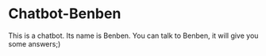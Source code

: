 # Chatbot-Benben
This is a chatbot. Its name is Benben. You can talk to Benben, it will give you some answers;)

